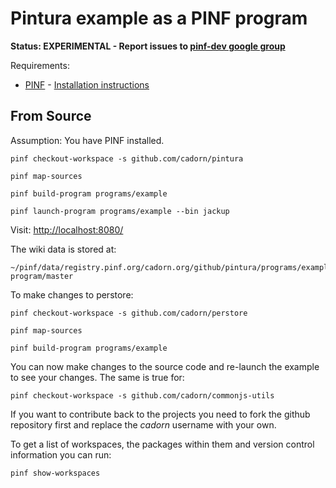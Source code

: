 
Pintura example as a PINF program
=================================

**Status: EXPERIMENTAL - Report issues to [pinf-dev google group](http://groups.google.com/group/pinf-dev)**

Requirements:

  * [PINF](http://github.com/cadorn/pinf) - [Installation instructions](http://github.com/cadorn/pinf/blob/master/docs/Install.md)



From Source
-----------

Assumption: You have PINF installed.

    pinf checkout-workspace -s github.com/cadorn/pintura

    pinf map-sources

    pinf build-program programs/example

    pinf launch-program programs/example --bin jackup

Visit: [http://localhost:8080/](http://localhost:8080/)

The wiki data is stored at:

    ~/pinf/data/registry.pinf.org/cadorn.org/github/pintura/programs/example-program/master

To make changes to perstore:

    pinf checkout-workspace -s github.com/cadorn/perstore

    pinf map-sources

    pinf build-program programs/example

You can now make changes to the source code and re-launch the example to see your changes. The same is true for:

    pinf checkout-workspace -s github.com/cadorn/commonjs-utils

If you want to contribute back to the projects you need to fork the github repository first and replace the *cadorn* username
with your own.

To get a list of workspaces, the packages within them and version control information you can run:

    pinf show-workspaces
